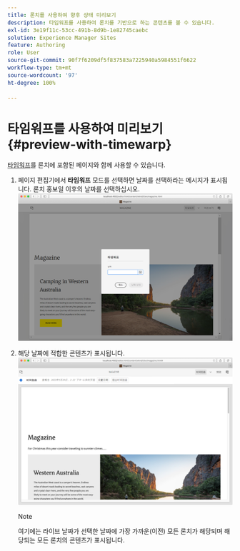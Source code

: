 ```yaml
---
title: 론치를 사용하여 향후 상태 미리보기
description: 타임워프를 사용하여 론치를 기반으로 하는 콘텐츠를 볼 수 있습니다.
exl-id: 3e19f11c-53cc-491b-8d9b-1e82745caebc
solution: Experience Manager Sites
feature: Authoring
role: User
source-git-commit: 90f7f6209df5f837583a7225940a5984551f6622
workflow-type: tm+mt
source-wordcount: '97'
ht-degree: 100%

---
```


# 타임워프를 사용하여 미리보기 {#preview-with-timewarp}

[타임워프](/help/sites-cloud/authoring/sites-console/page-versions.md#timewarp)를 론치에 포함된 페이지와 함께 사용할 수 있습니다.

1. 페이지 편집기에서 **타임워프** 모드를 선택하면 날짜를 선택하라는 메시지가 표시됩니다. 론치 홍보일 이후의 날짜를 선택하십시오.
   ![페이지 편집기에서 론치 탐색](/help/sites-cloud/authoring/assets/launches-timewarp-01.png)

1. 해당 날짜에 적합한 콘텐츠가 표시됩니다.
   ![페이지 편집기에서 론치 탐색](/help/sites-cloud/authoring/assets/launches-timewarp-02.png)

   >[!NOTE]
   >
   >여기에는 라이브 날짜가 선택한 날짜에 가장 가까운(이전) 모든 론치가 해당되며 해당되는 모든 론치의 콘텐츠가 표시됩니다.
